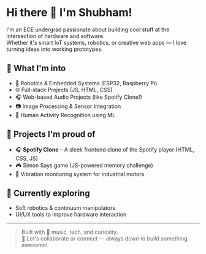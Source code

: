 # Hi there 👋 I'm Shubham!

I'm an ECE undergrad passionate about building cool stuff at the intersection of hardware and software.  
Whether it's smart IoT systems, robotics, or creative web apps — I love turning ideas into working prototypes.

## 🚀 What I'm into
- 🤖 Robotics & Embedded Systems (ESP32, Raspberry Pi)
- 🌐 Full-stack Projects (JS, HTML, CSS)
- 🎧 Web-based Audio Projects (like Spotify Clone!)
- 📷 Image Processing & Sensor Integration
- 🧠 Human Activity Recognition using ML

## 🧩 Projects I'm proud of
- 🎧 **Spotify Clone** – A sleek frontend clone of the Spotify player (HTML, CSS, JS)
- 🎮 Simon Says game (JS-powered memory challenge)
- 🔧 Vibration monitoring system for industrial motors


## 🌱 Currently exploring
- Soft robotics & continuum manipulators
- UI/UX tools to improve hardware interaction

---

> Built with 💚 music, tech, and curiosity.  
> 💬 Let's collaborate or connect — always down to build something awesome!
